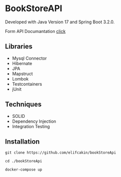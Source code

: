 # BookStoreAPI

Developed with Java Version 17 and Spring Boot 3.2.0.

Form API Documantation [click](book-api.postman_collection.json)

## Libraries
-  Mysql Connector
- Hibernate
- JPA
- Mapstruct
- Lombok
- Testcontainers
- jUnit

## Techniques

- SOLID
- Dependency Injection
- Integration Testing


## Installation


```
git clone https://github.com/elifcakin/bookStoreApi

cd ./bookStoreApi

docker-compose up
```
